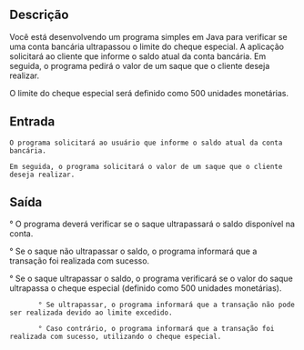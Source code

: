 ## Descrição

Você está desenvolvendo um programa simples em Java para verificar se uma conta bancária ultrapassou o limite do cheque especial. A aplicação solicitará ao cliente que informe o saldo atual da conta bancária. Em seguida, o programa pedirá o valor de um saque que o cliente deseja realizar.

O limite do cheque especial será definido como 500 unidades monetárias.

## Entrada
    O programa solicitará ao usuário que informe o saldo atual da conta bancária.

    Em seguida, o programa solicitará o valor de um saque que o cliente deseja realizar.

## Saída

   ° O programa deverá verificar se o saque ultrapassará o saldo disponível na conta.

   ° Se o saque não ultrapassar o saldo, o programa informará que a transação foi realizada com sucesso.

   ° Se o saque ultrapassar o saldo, o programa verificará se o valor do saque ultrapassa o cheque especial (definido como 500 unidades monetárias).
        
           ° Se ultrapassar, o programa informará que a transação não pode ser realizada devido ao limite excedido.
        
           ° Caso contrário, o programa informará que a transação foi realizada com sucesso, utilizando o cheque especial.

